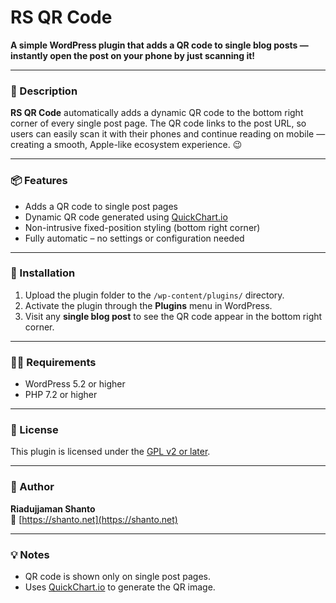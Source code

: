 # RS QR Code

**A simple WordPress plugin that adds a QR code to single blog posts — instantly open the post on your phone by just scanning it!**

---

### 🧩 Description

**RS QR Code** automatically adds a dynamic QR code to the bottom right corner of every single post page. The QR code links to the post URL, so users can easily scan it with their phones and continue reading on mobile — creating a smooth, Apple-like ecosystem experience. 😉

---

### 📦 Features

- Adds a QR code to single post pages
- Dynamic QR code generated using [QuickChart.io](https://quickchart.io/)
- Non-intrusive fixed-position styling (bottom right corner)
- Fully automatic – no settings or configuration needed

---

### 🚀 Installation

1. Upload the plugin folder to the `/wp-content/plugins/` directory.
2. Activate the plugin through the **Plugins** menu in WordPress.
3. Visit any **single blog post** to see the QR code appear in the bottom right corner.

---

### 🧑‍💻 Requirements

- WordPress 5.2 or higher  
- PHP 7.2 or higher

---

### 🔐 License

This plugin is licensed under the [GPL v2 or later](https://www.gnu.org/licenses/gpl-2.0.html).

---

### 🧠 Author

**Riadujjaman Shanto**  
🔗 [https://shanto.net](https://shanto.net)

---

### 💡 Notes

- QR code is shown only on single post pages.
- Uses [QuickChart.io](https://quickchart.io/) to generate the QR image.
